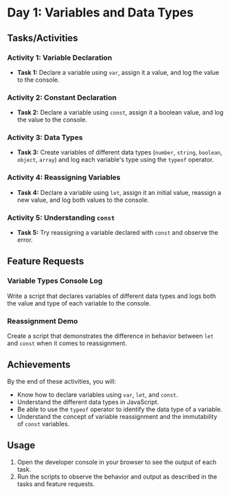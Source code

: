 # Day 1: Variables and Data Types

## Tasks/Activities

### Activity 1: Variable Declaration
- **Task 1:** Declare a variable using `var`, assign it a value, and log the value to the console.

### Activity 2: Constant Declaration
- **Task 2:** Declare a variable using `const`, assign it a boolean value, and log the value to the console.

### Activity 3: Data Types
- **Task 3:** Create variables of different data types (`number`, `string`, `boolean`, `object`, `array`) and log each variable's type using the `typeof` operator.

### Activity 4: Reassigning Variables
- **Task 4:** Declare a variable using `let`, assign it an initial value, reassign a new value, and log both values to the console.

### Activity 5: Understanding `const`
- **Task 5:** Try reassigning a variable declared with `const` and observe the error.

## Feature Requests

### Variable Types Console Log
Write a script that declares variables of different data types and logs both the value and type of each variable to the console.

### Reassignment Demo
Create a script that demonstrates the difference in behavior between `let` and `const` when it comes to reassignment.

## Achievements

By the end of these activities, you will:
- Know how to declare variables using `var`, `let`, and `const`.
- Understand the different data types in JavaScript.
- Be able to use the `typeof` operator to identify the data type of a variable.
- Understand the concept of variable reassignment and the immutability of `const` variables.

## Usage

1. Open the developer console in your browser to see the output of each task.
2. Run the scripts to observe the behavior and output as described in the tasks and feature requests.